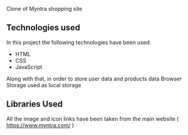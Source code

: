 
Clone of Myntra shopping site

## Technologies used

In this project the following technologies have been used:

- HTML
- CSS
- JavaScript

Along with that, in order to store user data and products data Browser Storage used as local storage

## Libraries Used

All the image and icon links have been taken from the main website ( https://www.myntra.com/ )
